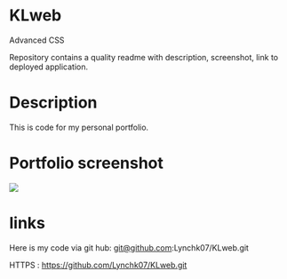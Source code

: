 # KLweb
Advanced CSS 

Repository contains a quality readme with description, screenshot, link to deployed application.
# Description
This is code for my personal portfolio. 

# Portfolio screenshot 

<img src="myportfolio.png">

# links
Here is my code via git hub: git@github.com:Lynchk07/KLweb.git

HTTPS : https://github.com/Lynchk07/KLweb.git